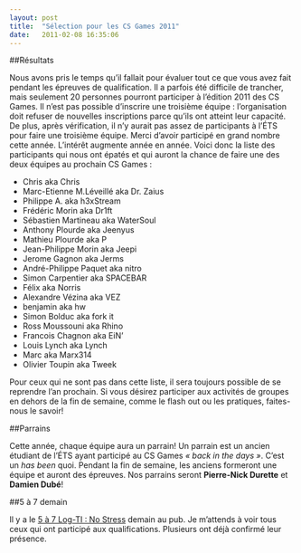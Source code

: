 ```yaml
---
layout: post
title:  "Sélection pour les CS Games 2011"
date:   2011-02-08 16:35:06
---
```


##Résultats

Nous avons pris le temps qu’il fallait pour évaluer tout ce que vous avez fait pendant les épreuves de qualification. Il a parfois été difficile de trancher, mais seulement 20 personnes pourront participer à l’édition 2011 des CS Games. Il n’est pas possible d’inscrire une troisième équipe : l’organisation doit refuser de nouvelles inscriptions parce qu’ils ont atteint leur capacité. De plus, après vérification, il n’y aurait pas assez de participants à l’ÉTS pour faire une troisième équipe. Merci d’avoir participé en grand nombre cette année. L’intérêt augmente année en année. Voici donc la liste des participants qui nous ont épatés et qui auront la chance de faire une des deux équipes au prochain CS Games :

* Chris aka Chris
* Marc-Etienne M.Léveillé aka Dr. Zaius
* Philippe A. aka h3xStream
* Frédéric Morin aka Dr1ft
* Sébastien Martineau aka WaterSoul
* Anthony Plourde aka Jeenyus
* Mathieu Plourde aka P
* Jean-Philippe Morin aka Jeepi
* Jerome Gagnon aka Jerms
* André-Philippe Paquet aka nitro
* Simon Carpentier aka SPACEBAR
* Félix aka Norris
* Alexandre Vézina aka VEZ
* benjamin aka hw
* Simon Bolduc aka fork it
* Ross Moussouni aka Rhino
* Francois Chagnon aka EiN’
* Louis Lynch aka Lynch
* Marc aka Marx314
* Olivier Toupin aka Tweek

Pour ceux qui ne sont pas dans cette liste, il sera toujours possible de se reprendre l’an prochain. Si vous désirez participer aux activités de groupes en dehors de la fin de semaine, comme le flash out ou les pratiques, faites-nous le savoir!

##Parrains

Cette année, chaque équipe aura un parrain! Un parrain est un ancien étudiant de l’ÉTS ayant participé au CS Games *« back in the days »*. C’est un *has been* quoi. Pendant la fin de semaine, les anciens formeront une équipe et auront des épreuves. Nos parrains seront **Pierre-Nick Durette** et **Damien Dubé**!

##5 à 7 demain

Il y a le [5 à 7 Log-TI : No Stress](http://www.facebook.com/event.php?eid=105941662817270) demain au pub. Je m’attends à voir tous ceux qui ont participé aux qualifications. Plusieurs ont déjà confirmé leur présence.